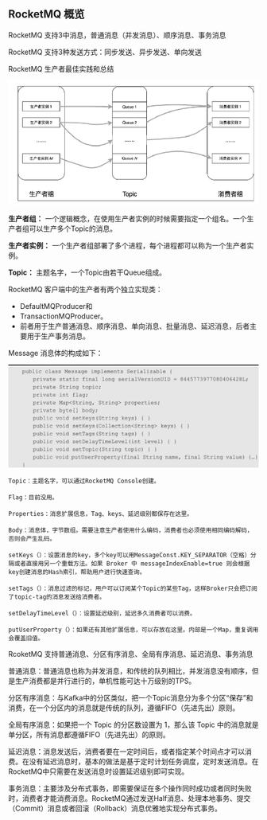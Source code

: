 ## RocketMQ 概览

RocketMQ 支持3中消息，普通消息（并发消息）、顺序消息、事务消息

RocketMQ 支持3种发送方式：同步发送、异步发送、单向发送

RocketMQ 生产者最佳实践和总结

![image-20201202162109801](assets/image-20201202162109801.png)

**生产者组：** 一个逻辑概念，在使用生产者实例的时候需要指定一个组名。一个生产者组可以生产多个Topic的消息。

**生产者实例：** 一个生产者组部署了多个进程，每个进程都可以称为一个生产者实例。

**Topic：** 主题名字，一个Topic由若干Queue组成。

RocketMQ 客户端中的生产者有两个独立实现类：

- DefaultMQProducer和 
- TransactionMQProducer。
- 前者用于生产普通消息、顺序消息、单向消息、批量消息、延迟消息，后者主要用于生产事务消息。



Message 消息体的构成如下：

![image-20201202162442750](assets/image-20201202162442750.png)

```
Topic：主题名字，可以通过RocketMQ Console创建。

Flag：目前没用。

Properties：消息扩展信息，Tag、keys、延迟级别都保存在这里。

Body：消息体，字节数组。需要注意生产者使用什么编码，消费者也必须使用相同编码解码，否则会产生乱码。

setKeys（）：设置消息的key，多个key可以用MessageConst.KEY_SEPARATOR（空格）分隔或者直接用另一个重载方法。如果 Broker 中 messageIndexEnable=true 则会根据 key创建消息的Hash索引，帮助用户进行快速查询。

setTags（）：消息过滤的标记，用户可以订阅某个Topic的某些Tag，这样Broker只会把订阅了topic-tag的消息发送给消费者。

setDelayTimeLevel（）：设置延迟级别，延迟多久消费者可以消费。

putUserProperty（）：如果还有其他扩展信息，可以存放在这里。内部是一个Map，重复调用会覆盖旧值。
```



RcoketMQ 支持普通消息、分区有序消息、全局有序消息、延迟消息、事务消息

普通消息：普通消息也称为并发消息，和传统的队列相比，并发消息没有顺序，但是生产消费都是并行进行的，单机性能可达十万级别的TPS。

分区有序消息：与Kafka中的分区类似，把一个Topic消息分为多个分区“保存”和消费，在一个分区内的消息就是传统的队列，遵循FIFO（先进先出）原则。

全局有序消息：如果把一个 Topic 的分区数设置为 1，那么该 Topic 中的消息就是单分区，所有消息都遵循FIFO（先进先出）的原则。

延迟消息：消息发送后，消费者要在一定时间后，或者指定某个时间点才可以消费。在没有延迟消息时，基本的做法是基于定时计划任务调度，定时发送消息。在 RocketMQ中只需要在发送消息时设置延迟级别即可实现。

事务消息：主要涉及分布式事务，即需要保证在多个操作同时成功或者同时失败时，消费者才能消费消息。RocketMQ通过发送Half消息、处理本地事务、提交（Commit）消息或者回滚（Rollback）消息优雅地实现分布式事务。
